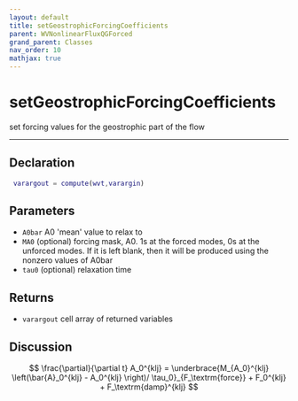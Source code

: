```yaml
---
layout: default
title: setGeostrophicForcingCoefficients
parent: WVNonlinearFluxQGForced
grand_parent: Classes
nav_order: 10
mathjax: true
---
```


#  setGeostrophicForcingCoefficients

set forcing values for the geostrophic part of the flow


---

## Declaration
```matlab
 varargout = compute(wvt,varargin)
```
## Parameters
+ `A0bar`  A0 'mean' value to relax to
+ `MA0`  (optional) forcing mask, A0. 1s at the forced modes, 0s at the unforced modes. If it is left blank, then it will be produced using the nonzero values of A0bar
+ `tau0`  (optional) relaxation time

## Returns
+ `varargout`  cell array of returned variables

## Discussion

  $$
  \frac{\partial}{\partial t} A_0^{klj} = \underbrace{M_{A_0}^{klj} \left(\bar{A}_0^{klj}  - A_0^{klj} \right)/ \tau_0}_{F_\textrm{force}} + F_0^{klj} + F_\textrm{damp}^{klj}
  $$
 
            
